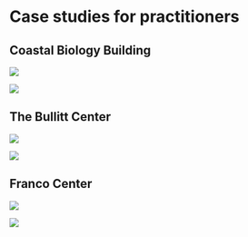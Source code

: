 # Case studies for practitioners

## Coastal Biology Building

![](<../.gitbook/assets/0 (38).png>)



![](<../.gitbook/assets/1 (38).png>)



## The Bullitt Center

![](<../.gitbook/assets/2 (17).png>)



![](<../.gitbook/assets/3 (19).png>)



## Franco Center

![](<../.gitbook/assets/4 (16).png>)



![](<../.gitbook/assets/5 (4).png>)
